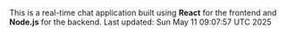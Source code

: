 This is a real-time chat application built using **React** for the frontend and **Node.js** for the backend.
Last updated: Sun May 11 09:07:57 UTC 2025
